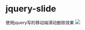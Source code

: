 # jquery-slide

使用jquery写的移动端滑动删除效果
![](http://www.z4a.net/images/2017/11/18/Kapture-2017-11-13-at-8.14.30.gif)